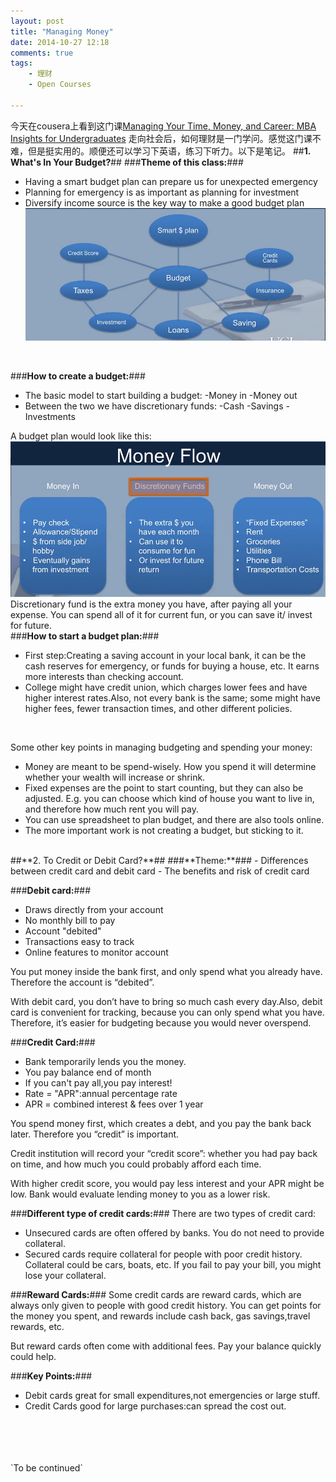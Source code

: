 ```yaml
---
layout: post
title: "Managing Money"
date: 2014-10-27 12:18
comments: true
tags: 
	- 理财
	- Open Courses

---
```

今天在cousera上看到这门课[Managing Your Time, Money, and Career: MBA Insights for Undergraduates](https://www.coursera.org/course/managingmoney)
走向社会后，如何理财是一门学问。感觉这门课不难，但是挺实用的。顺便还可以学习下英语，练习下听力。以下是笔记。
##**1. What's In Your Budget?**##
###**Theme of this class:**###

- Having a smart budget plan can prepare us for unexpected emergency
- Planning for emergency is as important as planning for investment
- Diversify income source is the key way to make a good budget plan
 ![managing money](https://raw.githubusercontent.com/thddaniel/Myblog/master/image/Managing%20time,money%20and%20career/1.managing%20money.jpg)
<!--more-->
<br>

###**How to create a budget:**###

- The basic model to start building a budget:
    -Money in
    -Money out
- Between the two we have discretionary funds:
    -Cash
    -Savings
    -Investments

A budget plan would look like this:
![money flow](https://raw.githubusercontent.com/thddaniel/Myblog/master/image/Managing%20time,money%20and%20career/2.money%20flow.jpg)
Discretionary fund is the extra money you have, after paying all your expense. You can spend all of it for current fun, or you can save it/ invest for future.
<br>
###**How to start a budget plan:**###

- First step:Creating a saving account in your local bank, it can be the cash reserves for emergency, or funds for buying a house, etc. It earns more interests than checking account.
- College might have credit union, which charges lower fees and have higher interest rates.Also, not every bank is the same; some might have higher fees, fewer transaction times, and other different policies.

<br>

Some other key points in managing budgeting and spending your money:

- Money are meant to be spend-wisely. How you spend it will determine whether your wealth will increase or shrink.
- Fixed expenses are the point to start counting, but they can also be adjusted. E.g. you can choose which kind of house you want to live in, and therefore how much rent you will pay.
- You can use spreadsheet to plan budget, and there are also tools online.
- The more important work is not creating a budget, but sticking to it.
<br>
##**2. To Credit or Debit Card?**##
###**Theme:**###
- Differences between credit card and debit card
- The benefits and risk of credit card

###**Debit card:**###

- Draws directly from your account
- No monthly bill to pay
- Account "debited"
- Transactions easy to track
- Online features to monitor account

You put money inside the bank first, and only spend what you already have. Therefore the account is “debited”.

With debit card, you don’t have to bring so much cash every day.Also, debit card is convenient for tracking, because you can only spend what you have. Therefore, it’s easier for budgeting because you would never overspend.

###**Credit Card:**###

- Bank temporarily lends you the money.
- You pay balance end of month
- If you can't pay all,you pay interest!
- Rate = "APR":annual percentage rate
- APR = combined interest & fees over 1 year

You spend money first, which creates a debt, and you pay the bank back later. Therefore you “credit” is important.

Credit institution will record your “credit score”: whether you had pay back on time, and how much you could probably afford each time.

With higher credit score, you would pay less interest and your APR might be low. Bank would evaluate lending money to you as a lower risk.


###**Different type of credit cards:**###
There are two types of credit card: 

- Unsecured cards are often offered by banks. You do not need to provide collateral.
- Secured cards require collateral for people with poor credit history. Collateral could be cars, boats, etc. If you fail to pay your bill, you might lose your collateral.

###**Reward Cards:**###
Some credit cards are reward cards, which are always only given to people with good credit history. You can get points for the money you spent, and rewards include cash back, gas savings,travel rewards, etc.

But reward cards often come with additional fees. Pay your balance quickly could help.

###**Key Points:**###
- Debit cards great for small expenditures,not emergencies or large stuff.
- Credit Cards good for large purchases:can spread the cost out.

<br>
<br>
<br>
<br>
`To be continued`